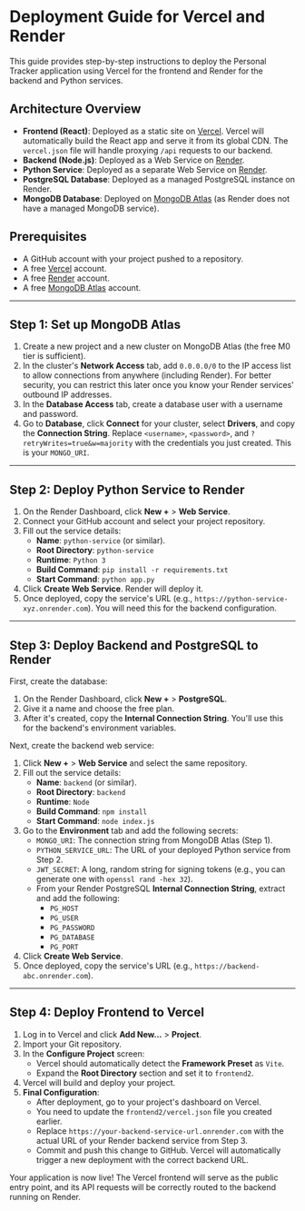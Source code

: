 # Deployment Guide for Vercel and Render

This guide provides step-by-step instructions to deploy the Personal Tracker application using Vercel for the frontend and Render for the backend and Python services.

## Architecture Overview

*   **Frontend (React)**: Deployed as a static site on [Vercel](https://vercel.com). Vercel will automatically build the React app and serve it from its global CDN. The `vercel.json` file will handle proxying `/api` requests to our backend.
*   **Backend (Node.js)**: Deployed as a Web Service on [Render](https://render.com).
*   **Python Service**: Deployed as a separate Web Service on [Render](https://render.com).
*   **PostgreSQL Database**: Deployed as a managed PostgreSQL instance on Render.
*   **MongoDB Database**: Deployed on [MongoDB Atlas](https://www.mongodb.com/cloud/atlas) (as Render does not have a managed MongoDB service).

## Prerequisites

*   A GitHub account with your project pushed to a repository.
*   A free [Vercel](https://vercel.com/signup) account.
*   A free [Render](https://render.com/register) account.
*   A free [MongoDB Atlas](https://www.mongodb.com/cloud/atlas/register) account.

---

## Step 1: Set up MongoDB Atlas

1.  Create a new project and a new cluster on MongoDB Atlas (the free M0 tier is sufficient).
2.  In the cluster's **Network Access** tab, add `0.0.0.0/0` to the IP access list to allow connections from anywhere (including Render). For better security, you can restrict this later once you know your Render services' outbound IP addresses.
3.  In the **Database Access** tab, create a database user with a username and password.
4.  Go to **Database**, click **Connect** for your cluster, select **Drivers**, and copy the **Connection String**. Replace `<username>`, `<password>`, and `?retryWrites=true&w=majority` with the credentials you just created. This is your `MONGO_URI`.

---

## Step 2: Deploy Python Service to Render

1.  On the Render Dashboard, click **New +** > **Web Service**.
2.  Connect your GitHub account and select your project repository.
3.  Fill out the service details:
    *   **Name**: `python-service` (or similar).
    *   **Root Directory**: `python-service`
    *   **Runtime**: `Python 3`
    *   **Build Command**: `pip install -r requirements.txt`
    *   **Start Command**: `python app.py`
4.  Click **Create Web Service**. Render will deploy it.
5.  Once deployed, copy the service's URL (e.g., `https://python-service-xyz.onrender.com`). You will need this for the backend configuration.

---

## Step 3: Deploy Backend and PostgreSQL to Render

First, create the database:

1.  On the Render Dashboard, click **New +** > **PostgreSQL**.
2.  Give it a name and choose the free plan.
3.  After it's created, copy the **Internal Connection String**. You'll use this for the backend's environment variables.

Next, create the backend web service:

1.  Click **New +** > **Web Service** and select the same repository.
2.  Fill out the service details:
    *   **Name**: `backend` (or similar).
    *   **Root Directory**: `backend`
    *   **Runtime**: `Node`
    *   **Build Command**: `npm install`
    *   **Start Command**: `node index.js`
3.  Go to the **Environment** tab and add the following secrets:
    *   `MONGO_URI`: The connection string from MongoDB Atlas (Step 1).
    *   `PYTHON_SERVICE_URL`: The URL of your deployed Python service from Step 2.
    *   `JWT_SECRET`: A long, random string for signing tokens (e.g., you can generate one with `openssl rand -hex 32`).
    *   From your Render PostgreSQL **Internal Connection String**, extract and add the following:
        *   `PG_HOST`
        *   `PG_USER`
        *   `PG_PASSWORD`
        *   `PG_DATABASE`
        *   `PG_PORT`
4.  Click **Create Web Service**.
5.  Once deployed, copy the service's URL (e.g., `https://backend-abc.onrender.com`).

---

## Step 4: Deploy Frontend to Vercel

1.  Log in to Vercel and click **Add New...** > **Project**.
2.  Import your Git repository.
3.  In the **Configure Project** screen:
    *   Vercel should automatically detect the **Framework Preset** as `Vite`.
    *   Expand the **Root Directory** section and set it to `frontend2`.
4.  Vercel will build and deploy your project.
5.  **Final Configuration**:
    *   After deployment, go to your project's dashboard on Vercel.
    *   You need to update the `frontend2/vercel.json` file you created earlier.
    *   Replace `https://your-backend-service-url.onrender.com` with the actual URL of your Render backend service from Step 3.
    *   Commit and push this change to GitHub. Vercel will automatically trigger a new deployment with the correct backend URL.

Your application is now live! The Vercel frontend will serve as the public entry point, and its API requests will be correctly routed to the backend running on Render. 